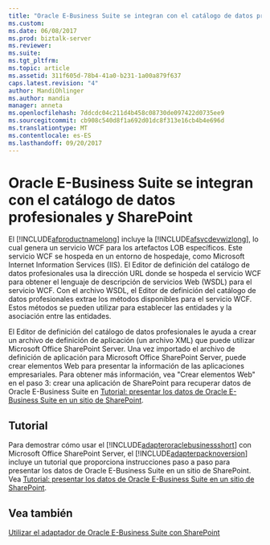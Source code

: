 ```yaml
---
title: "Oracle E-Business Suite se integran con el catálogo de datos profesionales y SharePoint | Documentos de Microsoft"
ms.custom: 
ms.date: 06/08/2017
ms.prod: biztalk-server
ms.reviewer: 
ms.suite: 
ms.tgt_pltfrm: 
ms.topic: article
ms.assetid: 311f605d-78b4-41a0-b231-1a00a879f637
caps.latest.revision: "4"
author: MandiOhlinger
ms.author: mandia
manager: anneta
ms.openlocfilehash: 7ddcdc04c211d4b458c08730de097422d0735ee9
ms.sourcegitcommit: cb908c540d8f1a692d01dc8f313e16cb4b4e696d
ms.translationtype: MT
ms.contentlocale: es-ES
ms.lasthandoff: 09/20/2017
---
```

# <a name="integrate-oracle-e-business-suite-with-the-business-data-catalog-and-sharepoint"></a>Oracle E-Business Suite se integran con el catálogo de datos profesionales y SharePoint
El [!INCLUDE[afproductnamelong](../../includes/afproductnamelong-md.md)] incluye la [!INCLUDE[afsvcdevwizlong](../../includes/afsvcdevwizlong-md.md)], lo cual genera un servicio WCF para los artefactos LOB específicos. Este servicio WCF se hospeda en un entorno de hospedaje, como Microsoft Internet Information Services (IIS). El Editor de definición del catálogo de datos profesionales usa la dirección URL donde se hospeda el servicio WCF para obtener el lenguaje de descripción de servicios Web (WSDL) para el servicio WCF. Con el archivo WSDL, el Editor de definición del catálogo de datos profesionales extrae los métodos disponibles para el servicio WCF. Estos métodos se pueden utilizar para establecer las entidades y la asociación entre las entidades.  
  
 El Editor de definición del catálogo de datos profesionales le ayuda a crear un archivo de definición de aplicación (un archivo XML) que puede utilizar Microsoft Office SharePoint Server. Una vez importado el archivo de definición de aplicación para Microsoft Office SharePoint Server, puede crear elementos Web para presentar la información de las aplicaciones empresariales. Para obtener más información, vea "Crear elementos Web" en el paso 3: crear una aplicación de SharePoint para recuperar datos de Oracle E-Business Suite en [Tutorial: presentar los datos de Oracle E-Business Suite en un sitio de SharePoint](Tutorial:%20Present%20data%20from%20Oracle%20E-Business%20Suite%20on%20a%20SharePoint%20Site.md).  
  
## <a name="tutorial"></a>Tutorial  
 Para demostrar cómo usar el [!INCLUDE[adapteroraclebusinessshort](../../includes/adapteroraclebusinessshort-md.md)] con Microsoft Office SharePoint Server, el [!INCLUDE[adapterpacknoversion](../../includes/adapterpacknoversion-md.md)] incluye un tutorial que proporciona instrucciones paso a paso para presentar los datos de Oracle E-Business Suite en un sitio de SharePoint. Vea [Tutorial: presentar los datos de Oracle E-Business Suite en un sitio de SharePoint](Tutorial:%20Present%20data%20from%20Oracle%20E-Business%20Suite%20on%20a%20SharePoint%20Site.md).  
  
## <a name="see-also"></a>Vea también  
[Utilizar el adaptador de Oracle E-Business Suite con SharePoint](../../adapters-and-accelerators/adapter-oracle-ebs/use-the-oracle-e-business-suite-adapter-with-sharepoint.md)